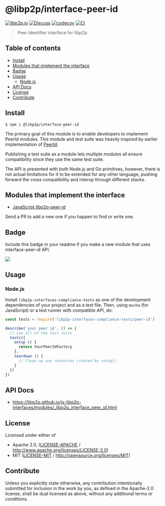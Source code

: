 # @libp2p/interface-peer-id <!-- omit in toc -->

[![libp2p.io](https://img.shields.io/badge/project-libp2p-yellow.svg?style=flat-square)](http://libp2p.io/)
[![Discuss](https://img.shields.io/discourse/https/discuss.libp2p.io/posts.svg?style=flat-square)](https://discuss.libp2p.io)
[![codecov](https://img.shields.io/codecov/c/github/libp2p/js-libp2p-interfaces.svg?style=flat-square)](https://codecov.io/gh/libp2p/js-libp2p-interfaces)
[![CI](https://img.shields.io/github/actions/workflow/status/libp2p/js-libp2p-interfaces/js-test-and-release.yml?branch=master\&style=flat-square)](https://github.com/libp2p/js-libp2p-interfaces/actions/workflows/js-test-and-release.yml?query=branch%3Amaster)

> Peer Identifier interface for libp2p

## Table of contents <!-- omit in toc -->

- [Install](#install)
- [Modules that implement the interface](#modules-that-implement-the-interface)
- [Badge](#badge)
- [Usage](#usage)
  - [Node.js](#nodejs)
- [API Docs](#api-docs)
- [License](#license)
- [Contribute](#contribute)

## Install

```console
$ npm i @libp2p/interface-peer-id
```

The primary goal of this module is to enable developers to implement PeerId modules. This module and test suite was heavily inspired by earlier implementation of [PeerId](https://github.com/libp2p/js-peer-id).

Publishing a test suite as a module lets multiple modules all ensure compatibility since they use the same test suite.

The API is presented with both Node.js and Go primitives, however, there is not actual limitations for it to be extended for any other language, pushing forward the cross compatibility and interop through different stacks.

## Modules that implement the interface

- [JavaScript libp2p-peer-id](https://github.com/libp2p/js-libp2p-peer-id)

Send a PR to add a new one if you happen to find or write one.

## Badge

Include this badge in your readme if you make a new module that uses interface-peer-id API.

![](/img/badge.png)

## Usage

### Node.js

Install `libp2p-interfaces-compliance-tests` as one of the development dependencies of your project and as a test file. Then, using `mocha` (for JavaScript) or a test runner with compatible API, do:

```js
const tests = require('libp2p-interfaces-compliance-tests/peer-id')

describe('your peer id', () => {
  // use all of the test suits
  tests({
    setup () {
      return YourPeerIdFactory
    },
    teardown () {
      // Clean up any resources created by setup()
    }
  })
})
```

## API Docs

- <https://libp2p.github.io/js-libp2p-interfaces/modules/_libp2p_interface_peer_id.html>

## License

Licensed under either of

- Apache 2.0, ([LICENSE-APACHE](LICENSE-APACHE) / <http://www.apache.org/licenses/LICENSE-2.0>)
- MIT ([LICENSE-MIT](LICENSE-MIT) / <http://opensource.org/licenses/MIT>)

## Contribute

Unless you explicitly state otherwise, any contribution intentionally submitted for inclusion in the work by you, as defined in the Apache-2.0 license, shall be dual licensed as above, without any additional terms or conditions.
